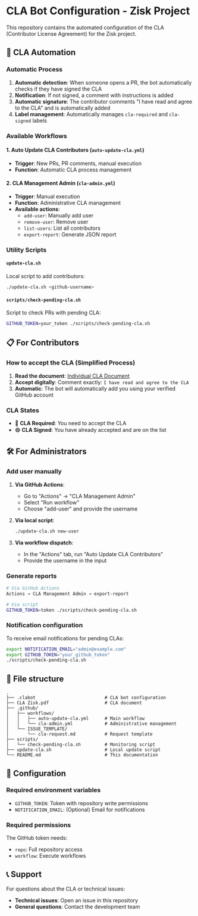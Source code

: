 # CLA Bot Configuration - Zisk Project

This repository contains the automated configuration of the CLA (Contributor License Agreement) for the Zisk project.

## 🤖 CLA Automation

### Automatic Process

1. **Automatic detection**: When someone opens a PR, the bot automatically checks if they have signed the CLA
2. **Notification**: If not signed, a comment with instructions is added
3. **Automatic signature**: The contributor comments "I have read and agree to the CLA" and is automatically added
4. **Label management**: Automatically manages `cla-required` and `cla-signed` labels

### Available Workflows

#### 1. Auto Update CLA Contributors (`auto-update-cla.yml`)
- **Trigger**: New PRs, PR comments, manual execution
- **Function**: Automatic CLA process management

#### 2. CLA Management Admin (`cla-admin.yml`)
- **Trigger**: Manual execution
- **Function**: Administrative CLA management
- **Available actions**:
  - `add-user`: Manually add user
  - `remove-user`: Remove user
  - `list-users`: List all contributors
  - `export-report`: Generate JSON report

### Utility Scripts

#### `update-cla.sh`
Local script to add contributors:
```bash
./update-cla.sh <github-username>
```

#### `scripts/check-pending-cla.sh`
Script to check PRs with pending CLA:
```bash
GITHUB_TOKEN=your_token ./scripts/check-pending-cla.sh
```

## 📋 For Contributors

### How to accept the CLA (Simplified Process)

1. **Read the document**: [Individual CLA Document](./CLA%20Zisk.pdf)
2. **Accept digitally**: Comment exactly: `I have read and agree to the CLA`
3. **Automatic**: The bot will automatically add you using your verified GitHub account

### CLA States

- 🔴 **CLA Required**: You need to accept the CLA
- 🟢 **CLA Signed**: You have already accepted and are on the list

## 🛠️ For Administrators

### Add user manually

1. **Via GitHub Actions**:
   - Go to "Actions" → "CLA Management Admin"
   - Select "Run workflow"
   - Choose "add-user" and provide the username

2. **Via local script**:
   ```bash
   ./update-cla.sh new-user
   ```

3. **Via workflow dispatch**:
   - In the "Actions" tab, run "Auto Update CLA Contributors"
   - Provide the username in the input

### Generate reports

```bash
# Via GitHub Actions
Actions → CLA Management Admin → export-report

# Via script
GITHUB_TOKEN=token ./scripts/check-pending-cla.sh
```

### Notification configuration

To receive email notifications for pending CLAs:

```bash
export NOTIFICATION_EMAIL="admin@example.com"
export GITHUB_TOKEN="your_github_token"
./scripts/check-pending-cla.sh
```

## 📁 File structure

```
.
├── .clabot                          # CLA bot configuration
├── CLA Zisk.pdf                     # CLA document
├── .github/
│   ├── workflows/
│   │   ├── auto-update-cla.yml      # Main workflow
│   │   └── cla-admin.yml            # Administrative management
│   └── ISSUE_TEMPLATE/
│       └── cla-request.md           # Request template
├── scripts/
│   └── check-pending-cla.sh         # Monitoring script
├── update-cla.sh                    # Local update script
└── README.md                        # This documentation
```

## 🔧 Configuration

### Required environment variables

- `GITHUB_TOKEN`: Token with repository write permissions
- `NOTIFICATION_EMAIL`: (Optional) Email for notifications

### Required permissions

The GitHub token needs:
- `repo`: Full repository access
- `workflow`: Execute workflows

## 📞 Support

For questions about the CLA or technical issues:
- **Technical issues**: Open an issue in this repository
- **General questions**: Contact the development team
